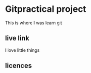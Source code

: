 # Gitpractical project
This is where I was learn git


## live link
I love little things
## licences